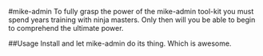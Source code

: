 #mike-admin
To fully grasp the power of the mike-admin tool-kit you must spend years training with ninja masters.  Only then will you be able to begin to comprehend the ultimate power.

##Usage
Install and let mike-admin do its thing.  Which is awesome.
